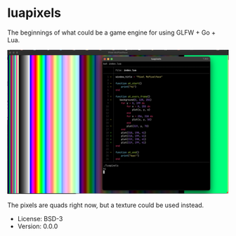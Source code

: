 # luapixels

The beginnings of what could be a game engine for using GLFW + Go + Lua.

![index.lua + results](img/screenshot.png)

The pixels are quads right now, but a texture could be used instead.

* License: BSD-3
* Version: 0.0.0
